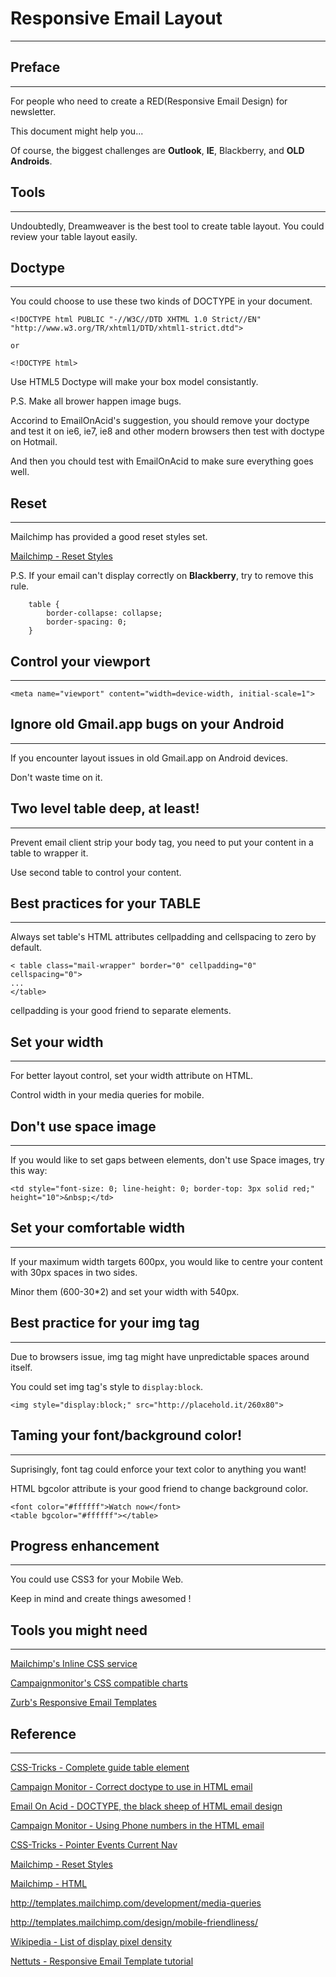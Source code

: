 # Responsive Email Layout
---

## Preface
---

For people who need to create a RED(Responsive Email Design) for newsletter.

This document might help you...

Of course, the biggest challenges are **Outlook**, **IE**, Blackberry, and **OLD Androids**.



## Tools
---

Undoubtedly, Dreamweaver is the best tool to create table layout.
You could review your table layout easily.


## Doctype
---

You could choose to use these two kinds of DOCTYPE in your document.

```
<!DOCTYPE html PUBLIC "-//W3C//DTD XHTML 1.0 Strict//EN" "http://www.w3.org/TR/xhtml1/DTD/xhtml1-strict.dtd">

or

<!DOCTYPE html>

```

Use HTML5 Doctype will make your box model consistantly.

P.S. Make all brower happen image bugs.

Accorind to EmailOnAcid's suggestion, you should remove your doctype and test it on ie6, ie7, ie8 and other modern browsers then test with doctype on Hotmail.

And then you chould test with EmailOnAcid to make sure everything goes well.



## Reset
---

Mailchimp has provided a good reset styles set.

[Mailchimp - Reset Styles](http://templates.mailchimp.com/development/css/reset-styles)

P.S. If your email can't display correctly on **Blackberry**, try to remove this rule.

```
    table {
        border-collapse: collapse;
        border-spacing: 0;
    }
```


## Control your viewport
---

```
<meta name="viewport" content="width=device-width, initial-scale=1"> 
```


## Ignore old Gmail.app bugs on your Android
---

If you encounter layout issues in old Gmail.app on Android devices.

Don't waste time on it.




## Two level table deep, at least!
---

Prevent email client strip your body tag, you need to put your content in a table to wrapper it.

Use second table to control your content.



## Best practices for your TABLE
---

Always set table's HTML attributes cellpadding and cellspacing to zero by default.

```
< table class="mail-wrapper" border="0" cellpadding="0" cellspacing="0">
...
</table>
```

cellpadding is your good friend to separate elements.
 

## Set your width
---

For better layout control, set your width attribute on HTML.

Control width in your media queries for mobile.


## Don't use space image
---

If you would like to set gaps between elements, don't use Space images, try this way:

```
<td style="font-size: 0; line-height: 0; border-top: 3px solid red;" height="10">&nbsp;</td> 
```


## Set your comfortable width
---

If your maximum width targets 600px, you would like to centre your content with 30px spaces in two sides.

Minor them (600-30*2) and set your width with 540px.




## Best practice for your img tag
---

Due to browsers issue, img tag might have unpredictable spaces around itself.

You could set img tag's style to `display:block`.

```
<img style="display:block;" src="http://placehold.it/260x80">
```


## Taming your font/background color!
---

Suprisingly, font tag could enforce your text color to anything you want!

HTML bgcolor attribute is your good friend to change background color.

```
<font color="#ffffff">Watch now</font>
<table bgcolor="#ffffff"></table>

```


## Progress enhancement
---

You could use CSS3 for your Mobile Web.

Keep in mind and create things awesomed !



## Tools you might need
---
[Mailchimp's Inline CSS service](http://beaker.mailchimp.com/inline-css)

[Campaignmonitor's CSS compatible charts](http://www.campaignmonitor.com/css/)

[Zurb's Responsive Email Templates](http://zurb.com/playground/responsive-email-templates)




## Reference
---

[CSS-Tricks - Complete guide table element](http://css-tricks.com/complete-guide-table-element/)

[Campaign Monitor - Correct doctype to use in HTML email](http://www.campaignmonitor.com/blog/post/3317/correct-doctype-to-use-in-html-email/)

[Email On Acid - DOCTYPE, the black sheep of HTML email design](http://www.emailonacid.com/blog/details/C13/doctype_-_the_black_sheep_of_html_email_design)

[Campaign Monitor - Using Phone numbers in the HTML email](http://www.campaignmonitor.com/blog/post/3571/using-phone-numbers-in-html-email/)

[CSS-Tricks - Pointer Events Current Nav](http://css-tricks.com/pointer-events-current-nav/)

[Mailchimp - Reset Styles](http://templates.mailchimp.com/development/css/reset-styles)

[Mailchimp - HTML](http://templates.mailchimp.com/development/html)

http://templates.mailchimp.com/development/media-queries

http://templates.mailchimp.com/design/mobile-friendliness/

[Wikipedia - List of display pixel density](http://en.wikipedia.org/wiki/List_of_displays_by_pixel_density)

[Nettuts - Responsive Email Template tutorial](http://hub.tutsplus.com/tutorials/build-an-html-email-template-from-scratch--webdesign-12770)


